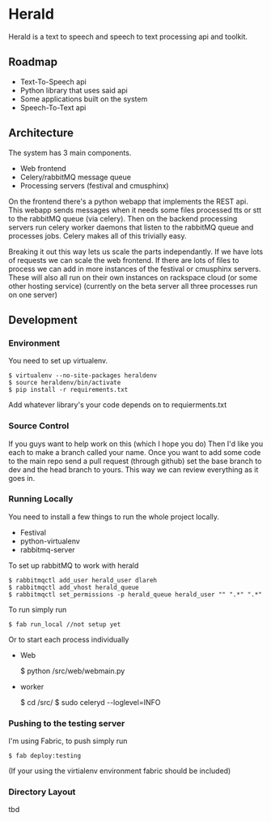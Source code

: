 Herald
======
Herald is a text to speech and speech to text processing api and
toolkit.

Roadmap
-------

* Text-To-Speech api
* Python library that uses said api
* Some applications built on the system
* Speech-To-Text api

Architecture
------------

The system has 3 main components.

* Web frontend
* Celery/rabbitMQ message queue
* Processing servers (festival and cmusphinx)

On the frontend there's a python webapp that implements the REST
api. This webapp sends messages when it needs some files processed tts
or stt to the rabbitMQ queue (via celery). Then on the backend
processing servers run celery worker daemons that listen to the
rabbitMQ queue and processes jobs. Celery makes all of this trivially easy.

Breaking it out this way lets us scale the parts independantly. If we
have lots of requests we can scale the web frontend. If there are lots
of files to process we can add in more instances of the festival or
cmusphinx servers. These will also all run on their own instances on
rackspace cloud (or some other hosting service) (currently on the beta
server all three processes run on one server)


Development
-----------
### Environment
You need to set up virtualenv.

    $ virtualenv --no-site-packages heraldenv
    $ source heraldenv/bin/activate
    $ pip install -r requirements.txt

Add whatever library's your code depends on to requierments.txt

### Source Control

If you guys want to help work on this (which I hope you do) Then I'd
like you each to make a branch called your name. Once you want to add
some code to the main repo send a pull request (through github) set
the base branch to dev and the head branch to yours. This way we can
review everything as it goes in.

### Running Locally

You need to install a few things to run the whole project locally.

* Festival
* python-virtualenv
* rabbitmq-server

To set up rabbitMQ to work with herald

    $ rabbitmqctl add_user herald_user dlareh
    $ rabbitmqctl add_vhost herald_queue
    $ rabbitmqctl set_permissions -p herald_queue herald_user "" ".*" ".*"

To run simply run

    $ fab run_local //not setup yet

Or to start each process individually

* Web

    $ python /src/web/webmain.py

* worker

    $ cd /src/
    $ sudo celeryd --loglevel=INFO

### Pushing to the testing server

I'm using Fabric, to push simply run

    $ fab deploy:testing

(If your using the virtialenv environment fabric should be included)

### Directory Layout

tbd
